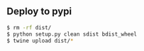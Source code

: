 

## Deploy to pypi

```bash
$ rm -rf dist/
$ python setup.py clean sdist bdist_wheel
$ twine upload dist/*
```

